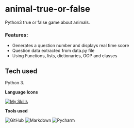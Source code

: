 # animal-true-or-false
Python3 true or false game about animals.

### Features:
- Generates a question number and displays real time score
- Question data extracted from data.py file
- Using Functions, lists, dictionaries, OOP and classes  

## Tech used

Python 3.

**Language Icons**

[![My Skills](https://skillicons.dev/icons?i=python,&perline=9)](https://skillicons.dev)

**Tools used**

![GitHub](https://camo.githubusercontent.com/cca71357fe98ec5f8cd6ebab9044ad2901f4b64ebda379ac81608ed9f1caa1a0/68747470733a2f2f696d672e736869656c64732e696f2f7374617469632f76313f7374796c653d666f722d7468652d6261646765266d6573736167653d47697448756226636f6c6f723d313831373137266c6f676f3d476974487562266c6f676f436f6c6f723d464646464646266c6162656c3d) ![Markdown](https://img.shields.io/badge/markdown-%23000000.svg?style=for-the-badge&logo=markdown&logoColor=white) ![Pycharm](https://img.shields.io/badge/pycharm-%23000000.svg?style=for-the-badge&logo=pycharm&logoColor=white)
